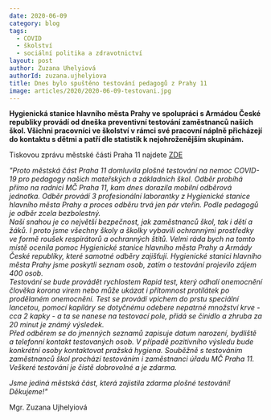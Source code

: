 ```yaml
---
date: 2020-06-09
category: blog
tags: 
  - COVID
  - školství
  - sociální politika a zdravotnictví
layout: post
author: Zuzana Uhelyiová
authorId: zuzana.ujhelyiova
title: Dnes bylo spuštěno testování pedagogů z Prahy 11
image: articles/2020/2020-06-09-testovani.jpg
---
```



**Hygienická stanice hlavního města Prahy ve spolupráci s Armádou České republiky provádí od dneška preventivní testování zaměstnanců našich škol. Všichni pracovníci ve školství v rámci své pracovní náplně přicházejí do kontaktu s dětmi a patří dle statistik k nejohroženějším skupinám.**

Tiskovou zprávu městské části Praha 11 najdete [ZDE](https://www.praha11.cz/cs/media/aktuality/aktuality-z-prahy-11/praha-11-zajistila-bezplatne-testovani-zamestnancu-skol-a-skolek-na-covid-19.html?fbclid=IwAR3nPTMkaPw_m7n5LtVXxnPkw7nvGdaMn-M25GryA7HAOI8fh2Ps-NFUOD4)

*"Proto městská část Praha 11 domluvila plošné testování na nemoc COVID-19 pro pedagogy našich mateřských a základních škol. Odběr probíhá přímo na radnici MČ Praha 11, kam dnes dorazila mobilní odběrová jednotka. Odběr provádí 3 profesionální laborantky z Hygienické stanice hlavního města Prahy a proces odběru trvá jen pár vteřin. Podle pedagogů je odběr zcela bezbolestný.<br>
Naší snahou je co největší bezpečnost, jak zaměstnanců škol, tak i dětí a žáků. I proto jsme všechny školy a školky vybavili ochrannými prostředky ve formě roušek  respirátorů a ochranných štítů. Velmi ráda bych na tomto místě ocenila pomoc Hygienické stanice hlavního města Prahy a Armády České republiky, které samotné odběry zajišťují. Hygienické stanici hlavního města Prahy jsme poskytli seznam osob, zatím o testování projevilo zájem 400 osob.<br>
Testování se bude provádět rychlostem Rapid test, který odhalí onemocnění člověka korona virem nebo může ukázat i přítomnost protilátek po prodělaném onemocnění. Test se provádí vpichem do prstu speciální lancetou, pomocí kapiláry se dotyčnému odebere nepatrné množství krve - cca 2 kapky - a ta se nanese na testovací pole, přidá se činidlo a zhruba za 20 minut je známý výsledek.<br>
Před odběrem se do jmenných seznamů zapisuje datum narození, bydliště a telefonní kontakt testovaných osob. V případě pozitivního výsledu bude konkrétní osoby kontaktovat  pražská hygiena. Souběžně s testováním zaměstnanců škol prochází testováním i zaměstnanci úřadu MČ Praha 11. Veškeré testování je čistě dobrovolné a je zdarma.*

*Jsme jediná městská část, která zajistila zdarma plošné testování! <br>
Děkujeme!"*

Mgr. Zuzana Ujhelyiová
